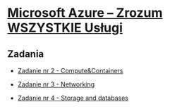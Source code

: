 # [Microsoft Azure – Zrozum WSZYSTKIE Usługi](https://szkolachmury.pl/microsoft-azure-zrozum-wszystkie-uslugi/)

## Zadania
* [Zadanie nr 2 - Compute&Containers](./zadanie2)

* [Zadanie nr 3 - Networking](./zadanie3)

* [Zadanie nr 4 - Storage and databases](./zadanie4)